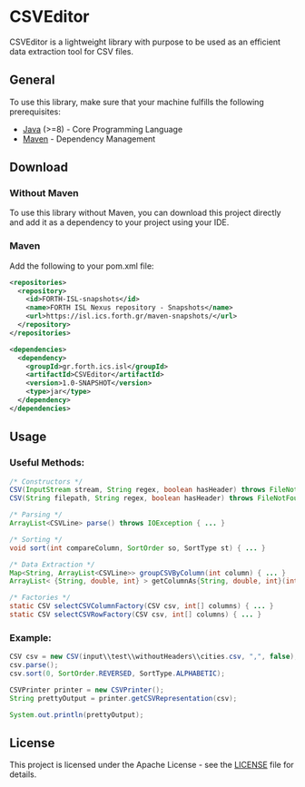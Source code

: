 # CSVEditor

CSVEditor is a lightweight library with purpose to be used as an efficient data extraction tool for CSV files.

## General
To use this library, make sure that your machine fulfills the following prerequisites:
* [Java](https://www.java.com/en/) (>=8) - Core Programming Language
* [Maven](https://maven.apache.org/) - Dependency Management 

## Download
### Without Maven
To use this library without Maven, you can download this project directly and add it as a dependency to your project using your IDE.
### Maven
Add the following to your pom.xml file:
``` xml
<repositories>
  <repository>
    <id>FORTH-ISL-snapshots</id>
    <name>FORTH ISL Nexus repository - Snapshots</name>
    <url>https://isl.ics.forth.gr/maven-snapshots/</url>
  </repository>
</repositories>

<dependencies>
  <dependency>
    <groupId>gr.forth.ics.isl</groupId>
    <artifactId>CSVEditor</artifactId>
    <version>1.0-SNAPSHOT</version>
    <type>jar</type>
  </dependency>
</dependencies>
```

## Usage

### Useful Methods:
``` java
/* Constructors */
CSV(InputStream stream, String regex, boolean hasHeader) throws FileNotFoundException { ... }
CSV(String filepath, String regex, boolean hasHeader) throws FileNotFoundException { ... }

/* Parsing */
ArrayList<CSVLine> parse() throws IOException { ... }

/* Sorting */
void sort(int compareColumn, SortOrder so, SortType st) { ... }

/* Data Extraction */
Map<String, ArrayList<CSVLine>> groupCSVByColumn(int column) { ... }
ArrayList< {String, double, int} > getColumnAs{String, double, int}(int column) { ... }

/* Factories */
static CSV selectCSVColumnFactory(CSV csv, int[] columns) { ... }
static CSV selectCSVRowFactory(CSV csv, int[] columns) { ... }
```

### Example:
``` java
CSV csv = new CSV(input\\test\\withoutHeaders\\cities.csv, ",", false);
csv.parse();
csv.sort(0, SortOrder.REVERSED, SortType.ALPHABETIC);

CSVPrinter printer = new CSVPrinter();
String prettyOutput = printer.getCSVRepresentation(csv);

System.out.println(prettyOutput);
```


## License

This project is licensed under the Apache License - see the [LICENSE](LICENSE) file for details.

